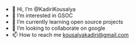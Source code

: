 - 👋 Hi, I’m @KadiriKousalya
- 👀 I’m interested in GSOC
- 🌱 I’m currently learning open source projects
- 💞️ I’m looking to collaborate on google
- 📫 How to reach me kousalyakadiri@gmail.com

<!---
KadiriKousalya/KadiriKousalya is a ✨ special ✨ repository because its `README.md` (this file) appears on your GitHub profile.
You can click the Preview link to take a look at your changes.
--->
